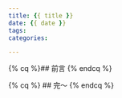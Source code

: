 ```yaml
---
title: {{ title }}
date: {{ date }}
tags:
categories:

---
```

{% cq %}## 前言 {% endcq %}

<!-- more -->

{% cq %} ## 完～ {% endcq %}


    